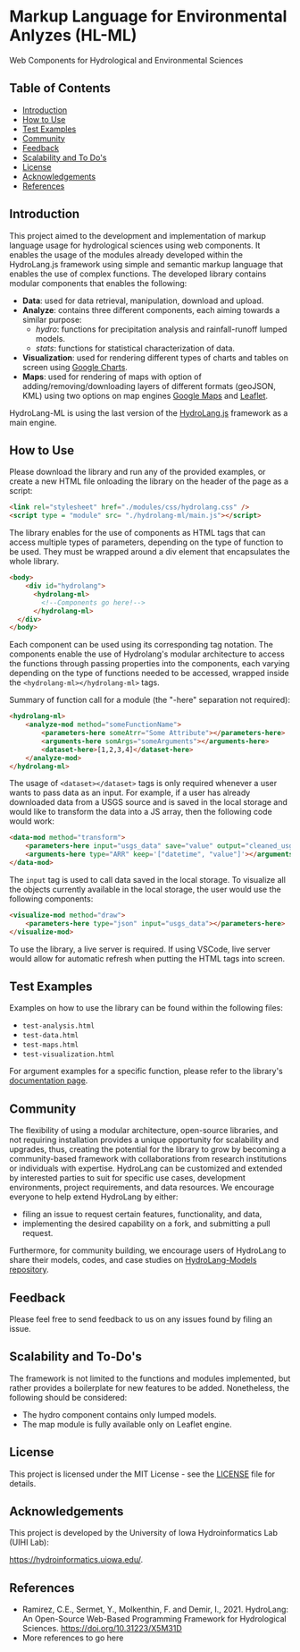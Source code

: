 # Markup Language for Environmental Anlyzes (HL-ML)
Web Components for Hydrological and Environmental Sciences

## Table of Contents
* [Introduction](https://github.com/uihilab/HydroLang-ML#Introduction)
* [How to Use](https://github.com/uihilab/HydroLang-ML#How-to-Use)
* [Test Examples](https://github.com/uihilab/HydroLang-ML#Test-Examples)
* [Community](https://github.com/uihilab/HydroLang-ML#Community)
* [Feedback](https://github.com/uihilab/HydroLang-ML#Feedback)
* [Scalability and To Do's](https://github.com/uihilab/HydroLang-ML#Scalability-and-To-Dos)
* [License](https://github.com/uihilab/HydroLang-ML#License)
* [Acknowledgements](https://github.com/uihilab/HydroLang-ML#Acknowledgements)
* [References](#references)

## Introduction
This project aimed to the development and implementation of markup language usage for hydrological sciences using web components. It enables the usage of the modules already developed within the HydroLang.js framework using simple and semantic markup language that enables the use of complex functions. The developed library  contains modular components that enables the following:
* **Data**: used for data retrieval, manipulation, download and upload.
* **Analyze**: contains three different components, each aiming towards a similar purpose:
    - *hydro*: functions for precipitation analysis and rainfall-runoff lumped models.
    - *stats*: functions for statistical characterization of data.
* **Visualization**: used for rendering different types of charts and tables on screen using [Google Charts](https://developers.google.com/chart).
* **Maps**: used for rendering of maps with option of adding/removing/downloading layers of different formats (geoJSON, KML) using two options on map engines [Google Maps](https://developers.google.com/maps/documentation) and [Leaflet](https://leafletjs.com/).

HydroLang-ML is using the last version of the [HydroLang.js](https://github.com/uihilab/HydroLang) framework as a main engine.

## How to Use
Please download the library and run any of the provided examples, or create a new HTML file onloading the library on the header of the page as a script:

```html
<link rel="stylesheet" href="./modules/css/hydrolang.css" />
<script type = "module" src= "./hydrolang-ml/main.js"></script>
```
The library enables for the use of components as HTML tags that can access multiple types of parameters, depending on the type of function to be used. They must be wrapped around a div element that encapsulates the whole library.

```html
<body>
    <div id="hydrolang">
      <hydrolang-ml>
        <!--Components go here!-->
      </hydrolang-ml>
  </div>
</body>
```

Each component can be used using its corresponding tag notation. The components enable the use of Hydrolang's modular architecture to access the functions through passing properties into the components, each varying depending on the type of functions needed to be accessed, wrapped inside the ```<hydrolang-ml></hydrolang-ml>``` tags.

Summary of function call for a module (the "-here" separation not required):
```html 
<hydrolang-ml>
    <analyze-mod method="someFunctionName">
        <parameters-here someAtrr="Some Attribute"></parameters-here>
        <arguments-here somArgs="someArguments"></arguments-here>
        <dataset-here>[1,2,3,4]</dataset-here>
    </analyze-mod>
</hydrolang-ml>
```
The usage of ```<dataset></dataset>``` tags is only required whenever a user wants to pass data as an input. For example, if a user has already downloaded data from  a USGS source and is saved in the local storage and would like to transform the data into a JS array, then the following code would work:

```html
<data-mod method="transform">
    <parameters-here input="usgs_data" save="value" output="cleaned_usgs_data1" ></parameters-here>
    <arguments-here type="ARR" keep='["datetime", "value"]'></arguments-here>
</data-mod>
```
The ```input``` tag is used to call data saved in the local storage. To visualize all the objects currently available in the local storage, the user would use the following components:

```html
<visualize-mod method="draw">
    <parameters-here type="json" input="usgs_data"></parameters-here>
</visualize-mod>
```
To use the library, a live server is required. If using VSCode, live server would allow for automatic refresh when putting the HTML tags into screen.

## Test Examples
Examples on how to use the library can be found within the following files:
* `test-analysis.html`
* `test-data.html`
* `test-maps.html`
* `test-visualization.html`

For argument examples for a specific function, please refer to the library's [documentation page](https://hydro-lang.herokuapp.com/index.html).

## Community
The flexibility of using a modular architecture, open-source libraries, and not requiring installation provides a unique opportunity for scalability and upgrades, thus, creating the potential for the library to grow by becoming a community-based framework with collaborations from research institutions or individuals with expertise. HydroLang can be customized and extended by interested parties to suit for specific use cases, development environments, project requirements, and data resources. We encourage everyone to help extend HydroLang by either:
* filing an issue to request certain features, functionality, and data,
* implementing the desired capability on a fork, and submitting a pull request.

Furthermore, for community building, we encourage users of HydroLang to share their models, codes, and case studies on [HydroLang-Models repository](https://github.com/uihilab/HydroLang-Models).

## Feedback
Please feel free to send feedback to us on any issues found by filing an issue.

## Scalability and To-Do's
The framework is not limited to the functions and modules implemented, but rather provides a boilerplate for new features to be added. Nonetheless, the following should be considered:

* The hydro component contains only lumped models.
* The map module is fully available only on Leaflet engine.

## License
This project is licensed under the MIT License - see the [LICENSE](https://github.com/uihilab/HydroLang/blob/master/LICENSE) file for details.

## Acknowledgements
This project is developed by the University of Iowa Hydroinformatics Lab (UIHI Lab):

https://hydroinformatics.uiowa.edu/.

## References

* Ramirez, C.E., Sermet, Y., Molkenthin, F. and Demir, I., 2021. HydroLang: An Open-Source Web-Based Programming Framework for Hydrological Sciences. https://doi.org/10.31223/X5M31D
* More references to go here

